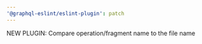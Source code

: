 ```yaml
---
'@graphql-eslint/eslint-plugin': patch
---
```


NEW PLUGIN: Compare operation/fragment name to the file name
